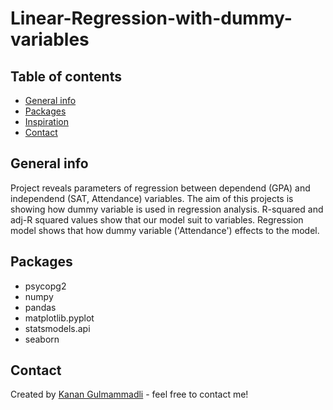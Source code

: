 # Linear-Regression-with-dummy-variables

## Table of contents
* [General info](#general-info)
* [Packages](#technologies)
* [Inspiration](#inspiration)
* [Contact](#contact)

## General info
Project reveals parameters of regression between dependend (GPA) and independend (SAT, Attendance) variables. The aim of this projects is showing how dummy variable is used in regression analysis. R-squared and adj-R squared values show that our model suit to variables. Regression model shows that how dummy variable ('Attendance') effects to the model.

## Packages
* psycopg2
* numpy
* pandas
* matplotlib.pyplot
* statsmodels.api
* seaborn


## Contact
Created by [Kanan Gulmammadli](kenan.gulmemmedli@gmail.com) - feel free to contact me!
